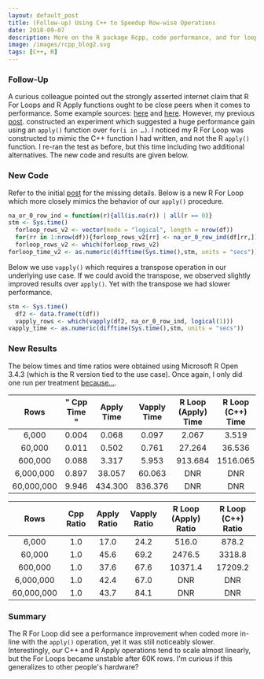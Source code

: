 ```yaml
---
layout: default_post
title: (Follow-up) Using C++ to Speedup Row-wise Operations
date: 2018-09-07
description: More on the R package Rcpp, code performance, and for loops.  
image: /images/rcpp_blog2.svg
tags: [C++, R]
---
```


### Follow-Up
A curious colleague pointed out the strongly asserted internet claim that R For Loops and R Apply functions ought to be close peers when it comes to performance. Some example sources: <a href="https://stackoverflow.com/questions/2275896/is-rs-apply-family-more-than-syntactic-sugar">here</a> and <a href="https://support.rstudio.com/hc/en-us/articles/218221837-Profiling-with-RStudio">here</a>. However, my previous <a href="https://chrisdienes.github.io/blog/2018/08/22/cpp-rowwise-ops">post</a>.  constructed an experiment which suggested a huge performance gain using an `apply()` function over `for(i in …)`. I noticed my R For Loop was constructed to mimic the C++ function I had written, and not the R `apply()` function. I re-ran the test as before, but this time including two additional alternatives. The new code and results are given below.  

### New Code     

Refer to the initial <a href="https://chrisdienes.github.io/blog/2018/08/22/cpp-rowwise-ops">post</a> for the missing details. Below is a new R For Loop which more closely mimics the behavior of our `apply()` procedure.  

```r
na_or_0_row_ind = function(r){all(is.na(r)) | all(r == 0)}
stm <- Sys.time()
  forloop_rows_v2 <- vector(mode = "logical", length = nrow(df))
  for(rr in 1:nrow(df)){forloop_rows_v2[rr] <- na_or_0_row_ind(df[rr,])}
  forloop_rows_v2 <- which(forloop_rows_v2)
forloop_time_v2 <- as.numeric(difftime(Sys.time(),stm, units = "secs"))
```

Below we use `vapply()` which requires a transpose operation in our underlying use case. If we could avoid the transpose, we observed slightly improved results over `apply()`. Yet with the transpose we had slower performance.

```r
stm <- Sys.time()
  df2 <- data.frame(t(df))
  vapply_rows <- which(vapply(df2, na_or_0_row_ind, logical(1)))
vapply_time <- as.numeric(difftime(Sys.time(),stm, units = "secs"))
```

 
### New Results

The below times and time ratios were obtained using Microsoft R Open 3.4.3 (which is the R version tied to the use case). Once again, I only did one run per treatment <a href="https://www.youtube.com/watch?v=bFEoMO0pc7k">because…</a>.  

| Rows                |"  Cpp Time  "      |  Apply Time       | Vapply Time  | R Loop (Apply) Time | R Loop (C++) Time | 
| :-----------------: | :------------: | :---------------: | :----------: | :-----------------: | :---------------: |
| 6,000               | 0.004          | 0.068             | 0.097        | 2.067               | 3.519             | 
| 60,000	            | 0.011          | 0.502             | 0.761        | 27.264              | 36.536            |
| 600,000	            | 0.088          | 3.317             | 5.953        | 913.684             | 1516.065          | 
| 6,000,000           | 0.897          | 38.057            | 60.063       | DNR                 | DNR               |
| 60,000,000          | 9.946          | 434.300           | 836.376      | DNR                 | DNR               |

| Rows                | Cpp Ratio      |  Apply Ratio      | Vapply Ratio | R Loop (Apply) Ratio | R Loop (C++) Ratio | 
| :-----------------: | :------------: | :---------------: | :----------: | :------------------: | :----------------: |
| 6,000               | 1.0            | 17.0              | 24.2         | 516.0                | 878.2              | 
| 60,000	            | 1.0            | 45.6              | 69.2         | 2476.5               | 3318.8             |
| 600,000	            | 1.0            | 37.6              | 67.6         | 10371.4              | 17209.2            | 
| 6,000,000           | 1.0            | 42.4              | 67.0         | DNR                  | DNR                |
| 60,000,000          | 1.0            | 43.7              | 84.1         | DNR                  | DNR                |

### Summary

The R For Loop did see a performance improvement when coded more in-line with the `apply()` operation, yet it was still noticeably slower. Interestingly, our C++ and R Apply operations tend to scale almost linearly, but the For Loops became unstable after 60K rows. I'm curious if this generalizes to other people's hardware?  
